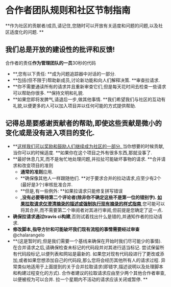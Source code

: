 # 合作者团队规则和社区节制指南

**作为社区的贡献者/成员,请记住,您随时可以开放有关适度和问题的问题,以及社区适度化的问题. **

## 我们总是开放的建设性的批评和反馈!

合作者的责任**作为管理团队的一员**30秒的代码

-   **,您有以下责任: **成为问题追踪器中对话的一部分. 
-   **包括(但不限于)帮助新成员,讨论新功能和向人们解释决策. **审查拉请求. 
-   **你不需要通读所有的请求并且重新审查它们,但是每天花时间去检查一些请求可以帮助你很多. **保持文明和礼貌. 
-   **如果您即将发脾气,请退后一步,做其他事情. **我们希望我们与社区的互动有礼貌,以便更多的人可以加入项目并以任何可能的方式提供帮助. 

## 记得总是要感谢贡献者的帮助,即使这些贡献是微小的变化或是没有进入项目的变化. 

-   **[这样我们可以奖励和鼓励人们继续成为社区的一部分. ](https://github.com/Chalarangelo/30-seconds-of-code/blob/master/CONTRIBUTING.md)当你想要的时候贡献,当你可以的时候适度. **如果你在这个项目之外有很多东西,那就没事了. 
-   **最好休息几天,而不是匆忙地处理问题,并拉扯可能破坏事物的请求. **合并请求和改变项目的准则
    -   **通常的准则**应用. 
    -   **确保像其他人一样跟随他们. **对于要求合并的拉动请求,应至少有2个(最好是3个)审核批准合并. 
    -   **但是,有一些例外: **如果拉请求只能修复拼写错误
    -   **,没有必要等待第二个评论者(除非你不确定这些不是第一位的错别字). [如果拉取请求仅澄清摘录的描述或强制执行现有摘录的样式指南](https://github.com/Chalarangelo)**,您可能可以将其合并,而不需要第二个审阅者对其进行审阅,但前提是您确定了这一点. 
-   **确保拉请求通过travis ci构建**,否则试着找出什么是错的,并通知作者的拉动请求. 
-   **修改脚本,指导方针和可能破坏我们现有流程的事情需要经过审查**@chalarangelo
-   **(这是暂时的,但是我们需要一个基线来确保在开始时我们尽可能少的事情). 在合并请求之后,请确保检查未标记的代码段并对其进行适当标记. 尝试保留所有代码段标记,以便列表和网站是最新的. 如果您对现有代码段进行了更改或添加,或者如果您想添加自己的代码段,那么您将会经历其他所有人的请求过程. 异常类似地适用于上面提到的关于合并拉取请求(即错字,描述说明以及处理脚本和构建过程变化的方式). 合作者建议的拉取请求应由至少两个其他合作者审查,以便被视为可以合并. 拉一个星期内不活动的请求应该关闭或暂停. **